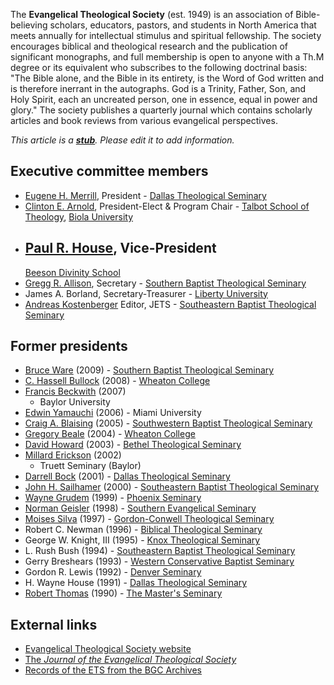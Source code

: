 The **Evangelical Theological Society** (est. 1949) is an
association of Bible-believing scholars, educators, pastors, and
students in North America that meets annually for intellectual
stimulus and spiritual fellowship. The society encourages biblical
and theological research and the publication of significant
monographs, and full membership is open to anyone with a Th.M
degree or its equivalent who subscribes to the following doctrinal
basis: "The Bible alone, and the Bible in its entirety, is the Word
of God written and is therefore inerrant in the autographs. God is
a Trinity, Father, Son, and Holy Spirit, each an uncreated person,
one in essence, equal in power and glory." The society publishes a
quarterly journal which contains scholarly articles and book
reviews from various evangelical perspectives.

*This article is a **[stub](http://www.theopedia.com/Category:Theopedia_stubs "Category:Theopedia stubs")**. Please edit it to add information.*
## Executive committee members

-   [Eugene H. Merrill](Eugene_H._Merrill "Eugene H. Merrill"),
    President -
    [Dallas Theological Seminary](Dallas_Theological_Seminary "Dallas Theological Seminary")
-   [Clinton E. Arnold](Clinton_E._Arnold "Clinton E. Arnold"),
    President-Elect & Program Chair -
    [Talbot School of Theology](Talbot_School_of_Theology "Talbot School of Theology"),
    [Biola University](Biola_University "Biola University")
-   [Paul R. House](Paul_R._House "Paul R. House"), Vice-President
    -
    [Beeson Divinity School](index.php?title=Beeson_Divinity_School&action=edit&redlink=1 "Beeson Divinity School (page does not exist)")
-   [Gregg R. Allison](index.php?title=Gregg_R._Allison&action=edit&redlink=1 "Gregg R. Allison (page does not exist)"),
    Secretary -
    [Southern Baptist Theological Seminary](index.php?title=Southern_Baptist_Theological_Seminary&action=edit&redlink=1 "Southern Baptist Theological Seminary (page does not exist)")
-   James A. Borland, Secretary-Treasurer -
    [Liberty University](Liberty_University "Liberty University")
-   [Andreas Kostenberger](Andreas_Kostenberger "Andreas Kostenberger")
    Editor, JETS -
    [Southeastern Baptist Theological Seminary](Southeastern_Baptist_Theological_Seminary "Southeastern Baptist Theological Seminary")

## Former presidents

-   [Bruce Ware](Bruce_Ware "Bruce Ware") (2009) -
    [Southern Baptist Theological Seminary](index.php?title=Southern_Baptist_Theological_Seminary&action=edit&redlink=1 "Southern Baptist Theological Seminary (page does not exist)")
-   [C. Hassell Bullock](index.php?title=C._Hassell_Bullock&action=edit&redlink=1 "C. Hassell Bullock (page does not exist)")
    (2008) - [Wheaton College](Wheaton_College "Wheaton College")
-   [Francis Beckwith](Francis_Beckwith "Francis Beckwith") (2007)
    - Baylor University
-   [Edwin Yamauchi](Edwin_Yamauchi "Edwin Yamauchi") (2006) -
    Miami University
-   [Craig A. Blaising](index.php?title=Craig_A._Blaising&action=edit&redlink=1 "Craig A. Blaising (page does not exist)")
    (2005) -
    [Southwestern Baptist Theological Seminary](Southwestern_Baptist_Theological_Seminary "Southwestern Baptist Theological Seminary")
-   [Gregory Beale](Gregory_Beale "Gregory Beale") (2004) -
    [Wheaton College](Wheaton_College "Wheaton College")
-   [David Howard](index.php?title=David_Howard&action=edit&redlink=1 "David Howard (page does not exist)")
    (2003) -
    [Bethel Theological Seminary](Bethel_Theological_Seminary "Bethel Theological Seminary")
-   [Millard Erickson](Millard_Erickson "Millard Erickson") (2002)
    - Truett Seminary (Baylor)
-   [Darrell Bock](Darrell_Bock "Darrell Bock") (2001) -
    [Dallas Theological Seminary](Dallas_Theological_Seminary "Dallas Theological Seminary")
-   [John H. Sailhamer](index.php?title=John_H._Sailhamer&action=edit&redlink=1 "John H. Sailhamer (page does not exist)")
    (2000) -
    [Southeastern Baptist Theological Seminary](Southeastern_Baptist_Theological_Seminary "Southeastern Baptist Theological Seminary")
-   [Wayne Grudem](Wayne_Grudem "Wayne Grudem") (1999) -
    [Phoenix Seminary](index.php?title=Phoenix_Seminary&action=edit&redlink=1 "Phoenix Seminary (page does not exist)")
-   [Norman Geisler](Norman_Geisler "Norman Geisler") (1998) -
    [Southern Evangelical Seminary](index.php?title=Southern_Evangelical_Seminary&action=edit&redlink=1 "Southern Evangelical Seminary (page does not exist)")
-   [Moises Silva](Moises_Silva "Moises Silva") (1997) -
    [Gordon-Conwell Theological Seminary](Gordon-Conwell_Theological_Seminary "Gordon-Conwell Theological Seminary")
-   Robert C. Newman (1996) -
    [Biblical Theological Seminary](Biblical_Theological_Seminary "Biblical Theological Seminary")
-   George W. Knight, III (1995) -
    [Knox Theological Seminary](Knox_Theological_Seminary "Knox Theological Seminary")
-   L. Rush Bush (1994) -
    [Southeastern Baptist Theological Seminary](Southeastern_Baptist_Theological_Seminary "Southeastern Baptist Theological Seminary")
-   Gerry Breshears (1993) -
    [Western Conservative Baptist Seminary](index.php?title=Western_Seminary&action=edit&redlink=1 "Western Seminary (page does not exist)")
-   Gordon R. Lewis (1992) -
    [Denver Seminary](index.php?title=Denver_Seminary&action=edit&redlink=1 "Denver Seminary (page does not exist)")
-   H. Wayne House (1991) -
    [Dallas Theological Seminary](Dallas_Theological_Seminary "Dallas Theological Seminary")
-   [Robert Thomas](Robert_Thomas "Robert Thomas") (1990) -
    [The Master's Seminary](Master's_Seminary "Master's Seminary")

## External links

-   [Evangelical Theological Society website](http://www.etsjets.org/)
-   [The *Journal of the Evangelical Theological Society*](https://www.etsjets.org/JETS)
-   [Records of the ETS from the BGC Archives](http://www.wheaton.edu/bgc/archives/GUIDES/243.htm)



